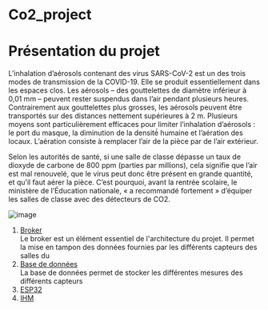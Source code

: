 # Co2_project


# Présentation du projet


L’inhalation d’aérosols contenant des virus SARS-CoV-2 est un des trois modes de transmission de la COVID-19. Elle se produit essentiellement dans les espaces clos. Les aérosols – des gouttelettes de diamètre inférieur à 0,01 mm – peuvent rester suspendus dans l’air pendant plusieurs heures. 
Contrairement aux gouttelettes plus grosses, les aérosols peuvent être transportés sur des distances nettement supérieures à 2 m. 
Plusieurs moyens sont particulièrement efficaces pour limiter l’inhalation d’aérosols : le port du masque, la diminution de la densité́ humaine et l’aération des locaux. L’aération consiste à remplacer l’air de la pièce par de l’air extérieur. 

Selon les autorités de santé, si une salle de classe dépasse un taux de dioxyde de carbone de 800 ppm (parties par millions), cela signifie que l’air est mal renouvelé, que le virus peut donc être présent en grande quantité, et qu’il faut aérer la pièce. C’est pourquoi, avant la rentrée scolaire, le ministère de l’Éducation nationale, « a recommandé fortement » d’équiper les salles de classe avec des détecteurs de CO2. 

![image](https://user-images.githubusercontent.com/123626866/224345326-52176d4f-dcee-4446-b97a-508caec78b3c.png)




1. [Broker](https://github.com/Knightmore1/Co2_project/blob/MQTT/README.md)
<br>Le broker est un élément essentiel de l'architecture du projet. Il permet la mise en tampon des données fournies par les différents capteurs des salles du 
2. [Base de données](https://github.com/Knightmore1/Co2_project/blob/Broker/Acc%C3%A8s-BDD/README.md)
<br>La base de données permet de stocker les différentes mesures des différents capteurs
3. [ESP32](https://github.com/Knightmore1/Co2_project/blob/Mesure-CO2/affichage/README.md)
4. [IHM](https://github.com/Knightmore1/Co2_project/blob/Supervision/Visu-Courbes/Import-EdT/README.md)
